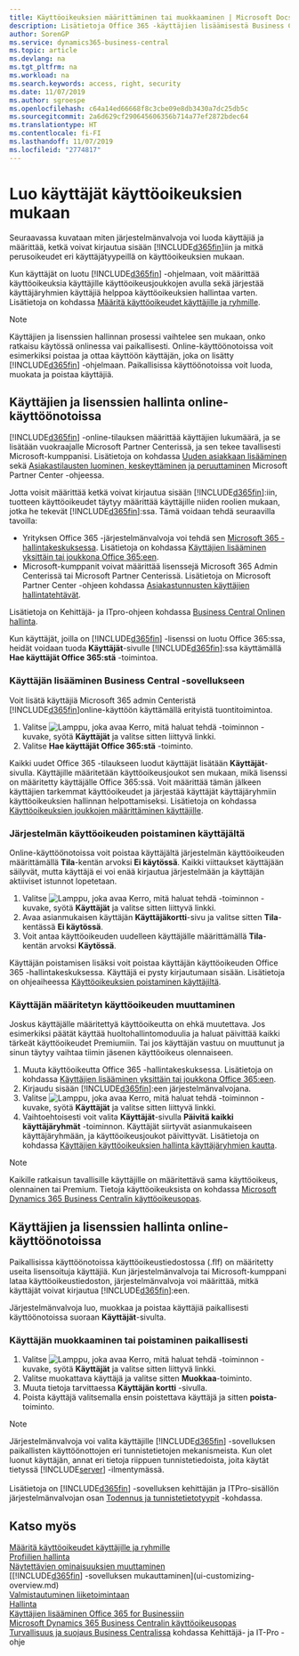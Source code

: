 ```yaml
---
title: Käyttöoikeuksien määrittäminen tai muokkaaminen | Microsoft Docs
description: Lisätietoja Office 365 -käyttäjien lisäämisestä Business Central -sovellukseen sekä käyttöoikeuksien ja suojausasetusten määrittämisestä.
author: SorenGP
ms.service: dynamics365-business-central
ms.topic: article
ms.devlang: na
ms.tgt_pltfrm: na
ms.workload: na
ms.search.keywords: access, right, security
ms.date: 11/07/2019
ms.author: sgroespe
ms.openlocfilehash: c64a14ed66668f8c3cbe09e8db3430a7dc25db5c
ms.sourcegitcommit: 2a6d629cf290645606356b714a77ef2872bdec64
ms.translationtype: HT
ms.contentlocale: fi-FI
ms.lasthandoff: 11/07/2019
ms.locfileid: "2774817"
---
```

# <a name="create-users-according-to-licenses"></a>Luo käyttäjät käyttöoikeuksien mukaan
Seuraavassa kuvataan miten järjestelmänvalvoja voi luoda käyttäjiä ja määrittää, ketkä voivat kirjautua sisään [!INCLUDE[d365fin](includes/d365fin_md.md)]iin ja mitkä perusoikeudet eri käyttäjätyypeillä on käyttöoikeuksien mukaan.

Kun käyttäjät on luotu [!INCLUDE[d365fin](includes/d365fin_md.md)] -ohjelmaan, voit määrittää käyttöoikeuksia käyttäjille käyttöoikeusjoukkojen avulla sekä järjestää käyttäjäryhmien käyttäjiä helppoa käyttöoikeuksien hallintaa varten. Lisätietoja on kohdassa [Määritä käyttöoikeudet käyttäjille ja ryhmille](ui-define-granular-permissions.md).  

> [!NOTE]
> Käyttäjien ja lisenssien hallinnan prosessi vaihtelee sen mukaan, onko ratkaisu käytössä onlinessa vai paikallisesti. Online-käyttöönotoissa voit esimerkiksi poistaa ja ottaa käyttöön käyttäjän, joka on lisätty [!INCLUDE[d365fin](includes/d365fin_md.md)] -ohjelmaan. Paikallisissa käyttöönotoissa voit luoda, muokata ja poistaa käyttäjiä.  

## <a name="managing-users-and-licenses-in-online-deployments"></a>Käyttäjien ja lisenssien hallinta online-käyttöönotoissa
[!INCLUDE[d365fin](includes/d365fin_md.md)] -online-tilauksen määrittää käyttäjien lukumäärä, ja se lisätään vuokraajalle Microsoft Partner Centerissä, ja sen tekee tavallisesti Microsoft-kumppanisi. Lisätietoja on kohdassa [Uuden asiakkaan lisääminen](https://docs.microsoft.com/partner-center/add-a-new-customer) sekä [Asiakastilausten luominen, keskeyttäminen ja peruuttaminen](https://docs.microsoft.com/partner-center/create-a-new-subscription) Microsoft Partner Center -ohjeessa.

Jotta voisit määrittää ketkä voivat kirjautua sisään [!INCLUDE[d365fin](includes/d365fin_md.md)]:iin, tuotteen käyttöoikeudet täytyy määrittää käyttäjille niiden roolien mukaan, jotka he tekevät [!INCLUDE[d365fin](includes/d365fin_md.md)]:ssa. Tämä voidaan tehdä seuraavilla tavoilla:
- Yrityksen Office 365 -järjestelmänvalvoja voi tehdä sen [Microsoft 365 -hallintakeskuksessa](https://admin.microsoft.com). Lisätietoja on kohdassa [Käyttäjien lisääminen yksittäin tai joukkona Office 365:een](https://aka.ms/CreateOffice365Users).  
- Microsoft-kumppanit voivat määrittää lisenssejä Microsoft 365 Admin Centerissä tai Microsoft Partner Centerissä. Lisätietoja on Microsoft Partner Center -ohjeen kohdassa [Asiakastunnusten käyttäjien hallintatehtävät](https://docs.microsoft.com/partner-center/assign-licenses-to-users).

Lisätietoja on Kehittäjä- ja ITpro-ohjeen kohdassa [Business Central Onlinen hallinta](/dynamics365/business-central/dev-itpro/administration/tenant-administration).

Kun käyttäjät, joilla on [!INCLUDE[d365fin](includes/d365fin_md.md)] -lisenssi on luotu Office 365:ssa, heidät voidaan tuoda **Käyttäjät**-sivulle [!INCLUDE[d365fin](includes/d365fin_md.md)]:ssa käyttämällä **Hae käyttäjät Office 365:stä** -toimintoa.

### <a name="to-add-a-user-in-business-central"></a>Käyttäjän lisääminen Business Central -sovellukseen
Voit lisätä käyttäjiä Microsoft 365 admin Centeristä [!INCLUDE[d365fin](includes/d365fin_md.md)]online-käyttöön käyttämällä erityistä tuontitoimintoa.  
1. Valitse ![Lamppu, joka avaa Kerro, mitä haluat tehdä -toiminnon](media/ui-search/search_small.png "Kerro, mitä haluat tehdä") -kuvake, syötä **Käyttäjät** ja valitse sitten liittyvä linkki.
2. Valitse **Hae käyttäjät Office 365:stä** -toiminto.

Kaikki uudet Office 365 -tilaukseen luodut käyttäjät lisätään **Käyttäjät**-sivulla. Käyttäjille määritetään käyttöoikeusjoukot sen mukaan, mikä lisenssi on määritetty käyttäjälle Office 365:ssä. Voit määrittää tämän jälkeen käyttäjien tarkemmat käyttöoikeudet ja järjestää käyttäjät käyttäjäryhmiin käyttöoikeuksien hallinnan helpottamiseksi. Lisätietoja on kohdassa [Käyttöoikeuksien joukkojen määrittäminen käyttäjille](ui-define-granular-permissions.md#to-assign-permission-sets-to-users).

### <a name="to-remove-a-users-access-to-the-system"></a>Järjestelmän käyttöoikeuden poistaminen käyttäjältä
Online-käyttöönotoissa voit poistaa käyttäjältä järjestelmän käyttöoikeuden määrittämällä **Tila**-kentän arvoksi **Ei käytössä**. Kaikki viittaukset käyttäjään säilyvät, mutta käyttäjä ei voi enää kirjautua järjestelmään ja käyttäjän aktiiviset istunnot lopetetaan.

1. Valitse ![Lamppu, joka avaa Kerro, mitä haluat tehdä -toiminnon](media/ui-search/search_small.png "Kerro, mitä haluat tehdä") -kuvake, syötä **Käyttäjät** ja valitse sitten liittyvä linkki.
2. Avaa asianmukaisen käyttäjän **Käyttäjäkortti**-sivu ja valitse sitten **Tila**-kentässä **Ei käytössä**.
3. Voit antaa käyttöoikeuden uudelleen käyttäjälle määrittämällä **Tila**-kentän arvoksi **Käytössä**.

Käyttäjän poistamisen lisäksi voit poistaa käyttäjän käyttöoikeuden Office 365 -hallintakeskuksessa. Käyttäjä ei pysty kirjautumaan sisään. Lisätietoja on ohjeaiheessa [Käyttöoikeuksien poistaminen käyttäjiltä](https://docs.microsoft.com/office365/admin/manage/remove-licenses-from-users).

### <a name="to-change-the-assigned-license-for-a-user"></a>Käyttäjän määritetyn käyttöoikeuden muuttaminen
Joskus käyttäjälle määritettyä käyttöoikeutta on ehkä muutettava. Jos esimerkiksi päätät käyttää huoltohallintomoduulia ja haluat päivittää kaikki tärkeät käyttöoikeudet Premiumiin. Tai jos käyttäjän vastuu on muuttunut ja sinun täytyy vaihtaa tiimin jäsenen käyttöoikeus olennaiseen.

1. Muuta käyttöoikeutta Office 365 -hallintakeskuksessa. Lisätietoja on kohdassa [Käyttäjien lisääminen yksittäin tai joukkona Office 365:een](https://aka.ms/CreateOffice365Users).
2. Kirjaudu sisään [!INCLUDE[d365fin](includes/d365fin_md.md)]:een järjestelmänvalvojana.
3. Valitse ![Lamppu, joka avaa Kerro, mitä haluat tehdä -toiminnon](media/ui-search/search_small.png "Kerro, mitä haluat tehdä") -kuvake, syötä **Käyttäjät** ja valitse sitten liittyvä linkki.
4. Vaihtoehtoisesti voit valita **Käyttäjät**-sivulla **Päivitä kaikki käyttäjäryhmät** -toiminnon.
Käyttäjät siirtyvät asianmukaiseen käyttäjäryhmään, ja käyttöoikeusjoukot päivittyvät. Lisätietoja on kohdassa [Käyttäjien käyttöoikeuksien hallinta käyttäjäryhmien kautta](ui-define-granular-permissions.md#to-manage-permissions-through-user-groups).

> [!NOTE]
> Kaikille ratkaisun tavallisille käyttäjille on määritettävä sama käyttöoikeus, olennainen tai Premium.
> Tietoja käyttöoikeuksista on kohdassa [Microsoft Dynamics 365 Business Centralin käyttöoikeusopas](https://aka.ms/BusinessCentralLicensing).

## <a name="managing-users-and-licenses-in-online-deployments"></a>Käyttäjien ja lisenssien hallinta online-käyttöönotoissa
Paikallisissa käyttöönotoissa käyttöoikeustiedostossa (.flf) on määritetty useita lisensoituja käyttäjiä. Kun järjestelmänvalvoja tai Microsoft-kumppani lataa käyttöoikeustiedoston, järjestelmänvalvoja voi määrittää, mitkä käyttäjät voivat kirjautua [!INCLUDE[d365fin](includes/d365fin_md.md)]:een.

Järjestelmänvalvoja luo, muokkaa ja poistaa käyttäjiä paikallisesti käyttöönotoissa suoraan **Käyttäjät**-sivulta.

### <a name="to-edit-or-delete-a-user-on-premises"></a>Käyttäjän muokkaaminen tai poistaminen paikallisesti
1. Valitse ![Lamppu, joka avaa Kerro, mitä haluat tehdä -toiminnon](media/ui-search/search_small.png "Kerro, mitä haluat tehdä") -kuvake, syötä **Käyttäjät** ja valitse sitten liittyvä linkki.
2. Valitse muokattava käyttäjä ja valitse sitten **Muokkaa**-toiminto.
3. Muuta tietoja tarvittaessa **Käyttäjän kortti** -sivulla.    
4. Poista käyttäjä valitsemalla ensin poistettava käyttäjä ja sitten **poista**-toiminto.

> [!NOTE]
> Järjestelmänvalvoja voi valita käyttäjille [!INCLUDE[d365fin](includes/d365fin_md.md)] -sovelluksen paikallisten käyttöönottojen eri tunnistetietojen mekanismeista. Kun olet luonut käyttäjän, annat eri tietoja riippuen tunnistetiedoista, joita käytät tietyssä [!INCLUDE[server](includes/server.md)] -ilmentymässä.<br /><br />
> Lisätietoja on [!INCLUDE[d365fin](includes/d365fin_md.md)] -sovelluksen kehittäjän ja ITPro-sisällön järjestelmänvalvojan osan [Todennus ja tunnistetietotyypit](/dynamics365/business-central/dev-itpro/administration/users-credential-types) -kohdassa.

## <a name="see-also"></a>Katso myös
[Määritä käyttöoikeudet käyttäjille ja ryhmille](ui-define-granular-permissions.md)  
[Profiilien hallinta](admin-users-profiles-roles.md)  
[Näytettävien ominaisuuksien muuttaminen](ui-experiences.md)  
[[!INCLUDE[d365fin](includes/d365fin_md.md)] -sovelluksen mukauttaminen](ui-customizing-overview.md)  
[Valmistautuminen liiketoimintaan](ui-get-ready-business.md)  
[Hallinta](admin-setup-and-administration.md)  
[Käyttäjien lisääminen Office 365 for Businessiin](https://aka.ms/CreateOffice365Users)  
[Microsoft Dynamics 365 Business Centralin käyttöoikeusopas](https://aka.ms/BusinessCentralLicensing)  
[Turvallisuus ja suojaus Business Centralissa](/dynamics365/business-central/dev-itpro/security/security-and-protection) kohdassa Kehittäjä- ja IT-Pro -ohje
